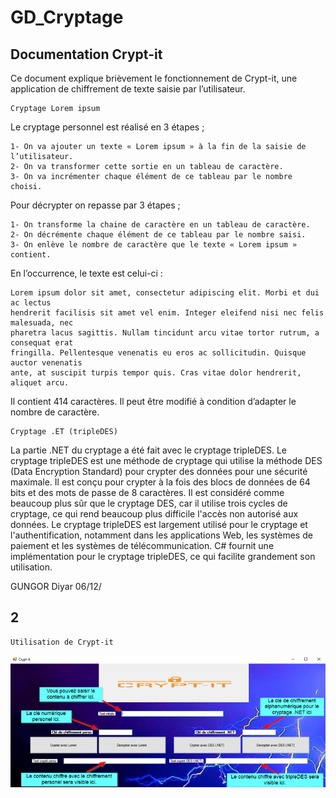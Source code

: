 # GD_Cryptage



## Documentation Crypt-it

Ce document explique brièvement le fonctionnement de Crypt-it, une application de chiffrement de
texte saisie par l’utilisateur.

```
Cryptage Lorem ipsum
```
Le cryptage personnel est réalisé en 3 étapes ;

```
1- On va ajouter un texte « Lorem ipsum » à la fin de la saisie de l’utilisateur.
2- On va transformer cette sortie en un tableau de caractère.
3- On va incrémenter chaque élément de ce tableau par le nombre choisi.
```
Pour décrypter on repasse par 3 étapes ;

```
1- On transforme la chaine de caractère en un tableau de caractère.
2- On décrémente chaque élément de ce tableau par le nombre saisi.
3- On enlève le nombre de caractère que le texte « Lorem ipsum » contient.
```
En l’occurrence, le texte est celui-ci :

```
Lorem ipsum dolor sit amet, consectetur adipiscing elit. Morbi et dui ac lectus
hendrerit facilisis sit amet vel enim. Integer eleifend nisi nec felis malesuada, nec
pharetra lacus sagittis. Nullam tincidunt arcu vitae tortor rutrum, a consequat erat
fringilla. Pellentesque venenatis eu eros ac sollicitudin. Quisque auctor venenatis
ante, at suscipit turpis tempor quis. Cras vitae dolor hendrerit, aliquet arcu.
```
Il contient 414 caractères. Il peut être modifié à condition d’adapter le nombre de caractère.

```
Cryptage .ET (tripleDES)
```
La partie .NET du cryptage a été fait avec le cryptage tripleDES. Le cryptage tripleDES est une
méthode de cryptage qui utilise la méthode DES (Data Encryption Standard) pour crypter des
données pour une sécurité maximale. Il est conçu pour crypter à la fois des blocs de données de 64
bits et des mots de passe de 8 caractères. Il est considéré comme beaucoup plus sûr que le cryptage
DES, car il utilise trois cycles de cryptage, ce qui rend beaucoup plus difficile l'accès non autorisé aux
données. Le cryptage tripleDES est largement utilisé pour le cryptage et l'authentification,
notamment dans les applications Web, les systèmes de paiement et les systèmes de
télécommunication. C# fournit une implémentation pour le cryptage tripleDES, ce qui facilite
grandement son utilisation.


GUNGOR Diyar 06/12/

## 2

```
Utilisation de Crypt-it
```
![Alt text](Image1.png "Utilisation de Crypt-it")
